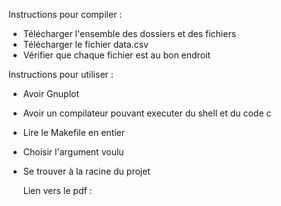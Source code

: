 Instructions pour compiler : 
- Télécharger l'ensemble des dossiers et des fichiers
- Télécharger le fichier data.csv
- Vérifier que chaque fichier est au bon endroit

Instructions pour utiliser : 
- Avoir Gnuplot
- Avoir un compilateur pouvant executer du shell et du code c
- Lire le Makefile en entier
- Choisir l'argument voulu
- Se trouver à la racine du projet

  Lien vers le pdf :
  

